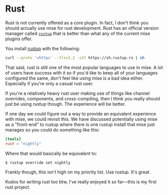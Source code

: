 # Rust

Rust is not currently offered as a core plugin. In fact, I don't think you
should actually use mise for rust development. Rust has an official version 
manager called [`rustup`](https://rustup.rs/) that is better than what any of 
the current mise plugins offer.

You install [rustup](https://rustup.rs/) with the following:

```sh
curl --proto '=https' --tlsv1.2 -sSf https://sh.rustup.rs | sh
```

That said, rust is still one of the most popular languages to use in mise.
A lot of users have success with it so if you'd like to keep all of your
languages configured the same, don't feel like using mise is a bad idea either. Especially if you're only a casual rust user.

If you're a relatively heavy rust user making use of things like channel
overrides, components, and cross-compiling, then I think you really should
just be using rustup though. The experience will be better.

If one day we could figure out a way to provide an equivalent experience with
mise, we could revisit this. We have discussed potentially using mise as a
"front-end" to rustup where there is one rustup install that mise just manages
so you could do something like this:

```toml
[tools]
rust = "nightly"
```


Where that would basically be equivalent to:

```sh
$ rustup override set nightly
```

Frankly though, this isn't high on my priority list. Use rustup. It's great.

Kudos for writing rust too btw, I've really enjoyed it so far—this is my first rust project.
